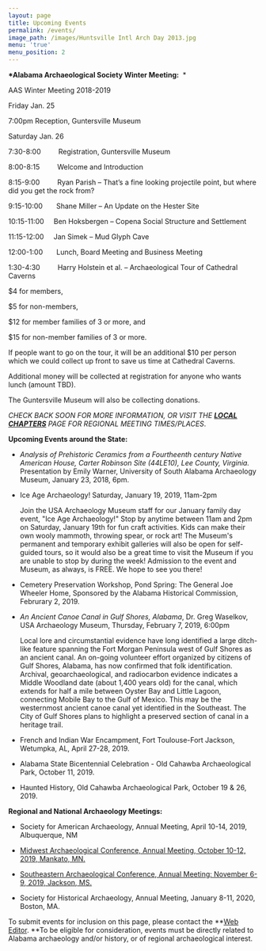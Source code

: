 ```yaml
---
layout: page
title: Upcoming Events
permalink: /events/
image_path: /images/Huntsville Intl Arch Day 2013.jpg
menu: 'true'
menu_position: 2
---
```


**\*Alabama Archaeological Society Winter Meeting:**&nbsp; \*

AAS Winter Meeting 2018-2019

Friday Jan. 25

7:00pm Reception, Guntersville Museum

Saturday Jan. 26

7:30-8:00 &nbsp; &nbsp; &nbsp; &nbsp; Registration, Guntersville Museum

8:00-8:15 &nbsp; &nbsp; &nbsp; &nbsp; Welcome and Introduction

8:15-9:00 &nbsp; &nbsp; &nbsp; &nbsp; Ryan Parish – That’s a fine looking projectile point, but where did you get the rock from?

9:15-10:00 &nbsp; &nbsp; &nbsp; Shane Miller – An Update on the Hester Site

10:15-11:00 &nbsp; &nbsp; Ben Hoksbergen – Copena Social Structure and Settlement

11:15-12:00 &nbsp; &nbsp; Jan Simek – Mud Glyph Cave

12:00-1:00 &nbsp; &nbsp; &nbsp; Lunch, Board Meeting and Business Meeting

1:30-4:30 &nbsp; &nbsp; &nbsp; &nbsp; Harry Holstein et al. – Archaeological Tour of Cathedral Caverns

$4 for members,

$5 for non-members,

$12 for member families of 3 or more, and

$15 for non-member families of 3 or more.

If people want to go on the tour, it will be an additional $10 per person which we could collect up front to save us time at Cathedral Caverns.

Additional money will be collected at registration for anyone who wants lunch (amount TBD).

The Guntersville Museum will also be collecting donations.

*CHECK BACK SOON FOR MORE INFORMATION, OR VISIT THE [**LOCAL CHAPTERS**](https://alabamaarchaeology.org/local-chapters/) PAGE FOR REGIONAL MEETING TIMES/PLACES*.

**Upcoming Events around the State:**

* *Analysis of Prehistoric Ceramics from a Fourtheenth century Native American House, Carter Robinson Site (44LE10), Lee County, Virginia.*&nbsp; Presentation by Emily Warner, University of South Alabama Archaeology Museum, January 23, 2018, 6pm.
* Ice Age Archaeology! Saturday, January 19, 2019, 11am-2pm

  Join the USA Archaeology Museum staff for our January family day event, "Ice Age Archaeology!" Stop by anytime between 11am and 2pm on Saturday, January 19th for fun craft activities. Kids can make their own wooly mammoth, throwing spear, or rock art! The Museum's permanent and temporary exhibit galleries will also be open for self-guided tours, so it would also be a great time to visit the Museum if you are unable to stop by during the week! Admission to the event and Museum, as always, is FREE. We hope to see you there!

* Cemetery Preservation Workshop, Pond Spring: The General Joe Wheeler Home, Sponsored by the Alabama Historical Commission, Februrary 2, 2019.

* *An Ancient Canoe Canal in Gulf Shores, Alabama*, Dr. Greg Waselkov, USA Archaeology Museum, Thursday, February 7, 2019, 6:00pm

  Local lore and circumstantial evidence have long identified a large ditch-like feature spanning the Fort Morgan Peninsula west of Gulf Shores as an ancient canal. An on-going volunteer effort organized by citizens of Gulf Shores, Alabama, has now confirmed that folk identification. Archival, geoarchaeological, and radiocarbon evidence indicates a Middle Woodland date (about 1,400 years old) for the canal, which extends for half a mile between Oyster Bay and Little Lagoon, connecting Mobile Bay to the Gulf of Mexico. This may be the westernmost ancient canoe canal yet identified in the Southeast. The City of Gulf Shores plans to highlight a preserved section of canal in a heritage trail.

* French and Indian War Encampment, Fort Toulouse-Fort Jackson, Wetumpka, AL, April 27-28, 2019.

* Alabama State Bicentennial Celebration - Old Cahawba Archaeological Park, October 11, 2019.

* Haunted History, Old Cahawba Archaeological Park, October 19 & 26, 2019.

**Regional and National Archaeology Meetings:**

* Society for American Archaeology, Annual Meeting, April 10-14, 2019, Albuquerque, NM

* [Midwest Archaeological Conference, Annual Meeting, October 10-12, 2019, Mankato, MN.](http://www.midwestarchaeology.org/2018-NotreDame-Indiana)

* [Southeastern Archaeological Conference, Annual Meeting: November 6-9, 2019, Jackson, MS.](https://www.southeasternarchaeology.org/)

* Society for Historical Archaeology, Annual Meeting, January 8-11, 2020, Boston, MA.

To submit events for inclusion on this page, please contact the **[Web Editor](javascript:void(location.href='mailto:'+String.fromCharCode(115,105,112,101,115,46,101,114,105,99,64,103,109,97,105,108,46,99,111,109))).&nbsp;**To be eligible for consideration, events must be directly related to Alabama archaeology and/or history, or of regional archaeological interest.